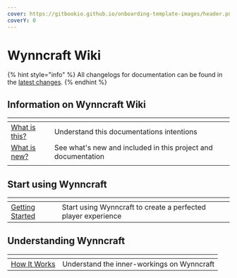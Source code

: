 ```yaml
---
cover: https://gitbookio.github.io/onboarding-template-images/header.png
coverY: 0
---
```


# Wynncraft Wiki

{% hint style="info" %}
All changelogs for documentation can be found in the [latest changes](what-is-new.md).
{% endhint %}

## Information on Wynncraft Wiki

<table data-view="cards"><thead><tr><th></th><th></th><th></th></tr></thead><tbody><tr><td><a href="what-is-this.md">What is this?</a></td><td>Understand this documentations intentions </td><td></td></tr><tr><td><a href="what-is-new.md">What is new?</a></td><td>See what's new and included in this project and documentation</td><td></td></tr><tr><td></td><td></td><td></td></tr></tbody></table>

## Start using Wynncraft

<table data-view="cards"><thead><tr><th></th><th></th></tr></thead><tbody><tr><td><a href="getting-started/">Getting Started</a></td><td>Start using Wynncraft to create a perfected player experience</td></tr></tbody></table>

## Understanding Wynncraft

<table data-view="cards"><thead><tr><th></th><th></th></tr></thead><tbody><tr><td><a href="how-it-works/">How It Works</a></td><td>Understand the inner-workings on Wynncraft</td></tr></tbody></table>
